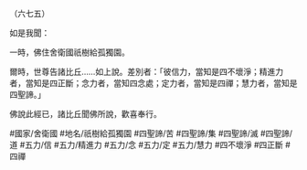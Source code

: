 （六七五）

如是我聞：

一時，佛住舍衛國祇樹給孤獨園。

爾時，世尊告諸比丘……如上說。差別者：「彼信力，當知是四不壞淨；精進力者，當知是四正斷；念力者，當知四念處；定力者，當知是四禪；慧力者，當知是四聖諦。」

佛說此經已，諸比丘聞佛所說，歡喜奉行。

#國家/舍衛國
#地名/祇樹給孤獨園
#四聖諦/苦
#四聖諦/集
#四聖諦/滅
#四聖諦/道
#五力/信
#五力/精進力
#五力/念
#五力/定
#五力/慧力
#四不壞淨
#四正斷
#四禪
